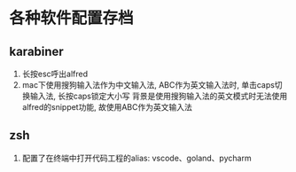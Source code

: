 # 各种软件配置存档

## karabiner
1. 长按esc呼出alfred
2. mac下使用搜狗输入法作为中文输入法, ABC作为英文输入法时, 单击caps切换输入法, 长按caps锁定大小写
   背景是使用搜狗输入法的英文模式时无法使用alfred的snippet功能, 故使用ABC作为英文输入法

## zsh
1. 配置了在终端中打开代码工程的alias: vscode、goland、pycharm
